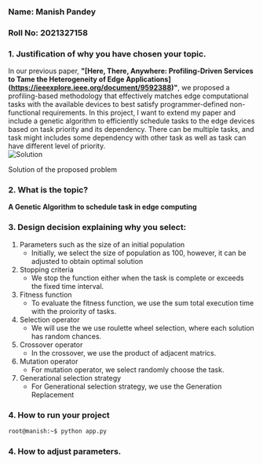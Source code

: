 ### Name: Manish Pandey
### Roll No: 2021327158

### 1. Justification of why you have chosen your topic.
 In our previous paper, **"[Here, There, Anywhere: Profiling-Driven Services to Tame the Heterogeneity of Edge Applications] (https://ieeexplore.ieee.org/document/9592388)"**, we proposed a profiling-based methodology that effectively matches edge computational tasks with the available devices to best satisfy programmer-defined non-functional requirements. In this project, I want to extend my paper and include a genetic algorithm to efficiently schedule tasks to the edge devices based on task priority and its dependency. There can be multiple tasks, and task might includes some dependency with other task as well as task can have different level of priority.  
![Solution](https://pandeymanish.com/images/solution.png) 

Solution of the proposed problem


### 2. What is the topic?
**A Genetic Algorithm to schedule task in edge computing**
### 3. Design decision explaining why you select:
  1. Parameters such as the size of an initial population 
     - Initially, we select the size of population as 100, however, it can be adjusted to obtain optimal solution    
  2. Stopping criteria   
     - We stop the function either when the task is complete or exceeds the fixed time interval. 
  3. Fitness function
     - To evaluate the fitness function, we use the sum total execution time with the proiority of tasks. 
  4. Selection operator
     - We will use the we use roulette wheel selection, where each solution has random chances.
  5. Crossover operator
     - In the crossover, we use the product of adjacent matrics. 
  6. Mutation operator
     - For mutation operator, we select randomly choose the task. 
  7. Generational selection strategy
     - For Generational selection strategy, we use the Generation Replacement
 ### 4. How to run your project
```bash
root@manish:~$ python app.py
```
 ### 4. How to adjust parameters.

